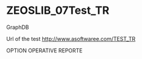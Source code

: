 # ZEOSLIB_07Test_TR
GraphDB

Url of the test
http://www.asoftwaree.com/TEST_TR

OPTION OPERATIVE REPORTE
